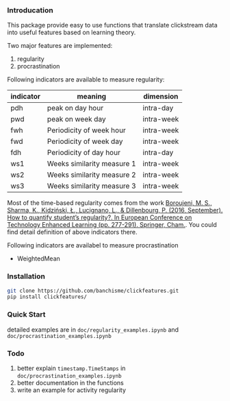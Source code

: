### Introducation
This package provide easy to use functions that translate clickstream data into useful features based on learning theory.

Two major features are implemented:
1. regularity
2. procrastination

Following indicators are available to measure regularity:

|indicator|meaning|dimension|  
|---|---|---|
|pdh|peak on day hour|intra-day|
|pwd|peak on week day|intra-week|
|fwh|Periodicity of week hour|intra-week|
|fwd|Periodicity of week day|intra-week|
|fdh|Periodicity of day hour|intra-day|
|ws1|Weeks similarity measure 1|intra-week|
|ws2|Weeks similarity measure 2|intra-week|
|ws3|Weeks similarity measure 3|intra-week|

Most of the time-based regularity comes from the work [Boroujeni, M. S., Sharma, K., Kidziński, Ł., Lucignano, L., & Dillenbourg, P. (2016, September). How to quantify student’s regularity?. In European Conference on Technology Enhanced Learning (pp. 277-291). Springer, Cham.](https://link.springer.com/chapter/10.1007/978-3-319-45153-4_21). You could find detail definition of above indicators there.

Following indicators are availabel to measure procrastination
+ WeightedMean

### Installation
```bash
git clone https://github.com/banchisme/clickfeatures.git
pip install clickfeatures/
```

### Quick Start
detailed examples are in `doc/regularity_examples.ipynb` and `doc/procrastination_examples.ipynb`


### Todo
1. better explain `timestamp.TimeStamps` in `doc/procrastination_examples.ipynb`
2. better documentation in the functions
3. write an example for activity regularity